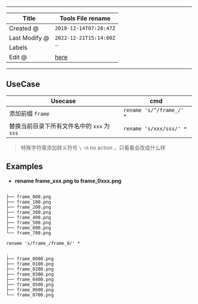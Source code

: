 -----

| Title         | Tools File rename                                   |
| ------------- | --------------------------------------------------- |
| Created @     | `2018-12-14T07:28:47Z`                              |
| Last Modify @ | `2022-12-21T15:14:00Z`                              |
| Labels        | \`\`                                                |
| Edit @        | [here](https://github.com/junxnone/linux/issues/50) |

-----

## UseCase

| Usecase                      | cmd                      |
| ---------------------------- | ------------------------ |
| 添加前缀 `frame`                 | `rename 's/^/frame_/' *` |
| 替换当前目录下所有文件名中的 `xxx` 为 `sss` | `rename 's/xxx/sss/' *`  |

> 特殊字符需添加转义符号 `\` -n no action ，只看看会改成什么样

## Examples

  - **rename frame\_xxx.png to frame\_0xxx.png**

<!-- end list -->

``` 

├── frame_000.png
├── frame_100.png
├── frame_200.png
├── frame_300.png
├── frame_400.png
├── frame_500.png
├── frame_600.png
└── frame_700.png
```

    rename 's/frame_/frame_0/' *

    .
    ├── frame_0000.png
    ├── frame_0100.png
    ├── frame_0200.png
    ├── frame_0300.png
    ├── frame_0400.png
    ├── frame_0500.png
    ├── frame_0600.png
    └── frame_0700.png
